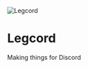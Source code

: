 ![Legcord](https://github.com/user-attachments/assets/f7b007d4-44fa-4c88-96e4-0a448b568b5d)
# Legcord
Making things for Discord
